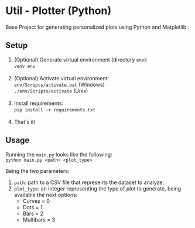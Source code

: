 # Util - Plotter (Python)
Base Project for generating personalized plots using Python and Matplotlib
:
## Setup
1. (Optional) Generate virtual environment (directory `env`): <br>
`venv env` <br><br>
2. (Optional) Activate virtual environment: <br>
`env/Scripts/activate.bat` (Windows)<br>
`./env/Scripts/activate` (Unix)<br><br>
3. Install requirements: <br>
`pip install -r requirements.txt` <br><br>
4. That's it!

## Usage
Running the `main.py` looks like the following: <br>
`python main.py <path> <plot_type>` <br>

Being the two parameters:
1. `path`: path to a CSV file that represents the dataset to analyze.
2. `plot_type`: an integer representing the type of plot to generate, being available the next options:
    - Curves = 0
    - Dots = 1
    - Bars = 2
    - Multibars = 3

 